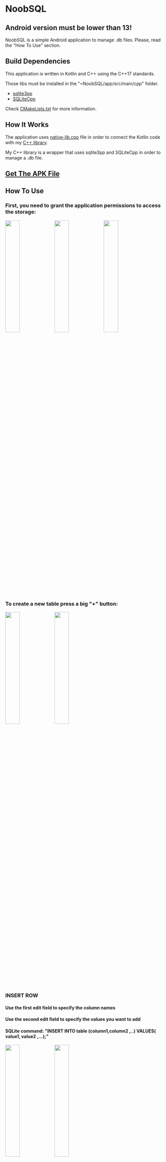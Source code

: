 # NoobSQL
## Android version must be lower than 13!
NoobSQL is a simple Android application to manage .db files.
Please, read the "How To Use" section.

## Build Dependencies
This application is written in Kotlin and C++ using the C++17 standards.

Those libs must be installed in the "~NoobSQL/app/src/main/cpp" folder.
* [sqlite3pp](https://github.com/iwongu/sqlite3pp/tree/master)
* [SQLiteCpp](https://github.com/SRombauts/SQLiteCpp)

Check [CMakeLists.txt](https://github.com/DangeL187/NoobSQL/blob/main/app/src/main/cpp/CMakeLists.txt) for more information.

## How It Works
The application uses [native-lib.cpp](https://github.com/DangeL187/NoobSQL/blob/main/app/src/main/cpp/native-lib.cpp) file in order to connect the Kotlin code with my [C++ library](https://github.com/DangeL187/NoobSQL/blob/main/app/src/main/cpp/include/Database/Database.hpp).

My C++ library is a wrapper that uses sqlite3pp and SQLiteCpp in order to manage a .db file.

## [Get The APK File](https://github.com/DangeL187/NoobSQL/tree/main/APK_FILE)

## How To Use

### First, you need to grant the application permissions to access the storage:
<img src="https://github.com/DangeL187/NoobSQL/blob/main/img/allow1.png" width="30%">	<img src="https://github.com/DangeL187/NoobSQL/blob/main/img/allow2.png" width="30%">	<img src="https://github.com/DangeL187/NoobSQL/blob/main/img/allow3.png" width="30%">

### To create a new table press a big "+" button:
<img src="https://github.com/DangeL187/NoobSQL/blob/main/img/start.png" width="30%">	<img src="https://github.com/DangeL187/NoobSQL/blob/main/img/created.png" width="30%">

### INSERT ROW
#### Use the first edit field to specify the column names
#### Use the second edit field to specify the values you want to add
#### SQLite command: "INSERT INTO table (column1,column2 ,..) VALUES( value1,	value2 ,...);"
<img src="https://github.com/DangeL187/NoobSQL/blob/main/img/insert1.png" width="30%">	<img src="https://github.com/DangeL187/NoobSQL/blob/main/img/insert2.png" width="30%">

#### It is not necessary to specify the first column's name:
<img src="https://github.com/DangeL187/NoobSQL/blob/main/img/insert3.png" width="30%">	<img src="https://github.com/DangeL187/NoobSQL/blob/main/img/insert4.png" width="30%">

### ADD COLUMN
#### Use the edit field to specify a new column's name
#### SQLite command: "ALTER TABLE table_name ADD COLUMN column_name;"
<img src="https://github.com/DangeL187/NoobSQL/blob/main/img/add1.png" width="30%">	<img src="https://github.com/DangeL187/NoobSQL/blob/main/img/add2.png" width="30%">

### UPDATE
#### Modifies values that satisfy the condition
#### Use the first edit field to specify the column names
#### Use the second edit field to specify the values you want to update(edit)
#### Use the third edit field to specify the column's name
#### Use the fourth edit field to specify the value you are looking for
#### SQLite command: "UPDATE table SET column_1 = new_value_1, column_2 = new_value_2 WHERE column_name='value';"
<img src="https://github.com/DangeL187/NoobSQL/blob/main/img/update1.png" width="30%">	<img src="https://github.com/DangeL187/NoobSQL/blob/main/img/update2.png" width="30%">

### SELECT
#### Selects values that satisfy the condition
#### Use the first edit field to specify the column's name
#### Use the second edit field to specify the value
#### SQLite command: "SELECT * FROM table WHERE column='value';"
<img src="https://github.com/DangeL187/NoobSQL/blob/main/img/select1.png" width="30%">	<img src="https://github.com/DangeL187/NoobSQL/blob/main/img/select2.png" width="30%">

#### If you do not fill in the edit fields, all rows will be selected
#### SQLite command: "SELECT * FROM table;"
<img src="https://github.com/DangeL187/NoobSQL/blob/main/img/select3.png" width="30%">	<img src="https://github.com/DangeL187/NoobSQL/blob/main/img/select4.png" width="30%">

### RENAME COLUMN
#### Use the first edit field to specify the old column's name
#### Use the second edit field to specify a new column's name
#### SQLite command: "ALTER TABLE table_name RENAME COLUMN current_name TO new_name;"
<img src="https://github.com/DangeL187/NoobSQL/blob/main/img/rename1.png" width="30%">	<img src="https://github.com/DangeL187/NoobSQL/blob/main/img/rename2.png" width="30%">

### DELETE ROW
#### Deletes row that satisfies the condition
#### Use the first edit field to specify the column's name
#### Use the second edit field to specify the value
#### SQLite command: "DELETE FROM table WHERE column='value';"
<img src="https://github.com/DangeL187/NoobSQL/blob/main/img/deleteRow1.png" width="30%">	<img src="https://github.com/DangeL187/NoobSQL/blob/main/img/deleteRow2.png" width="30%">

### DELETE COLUMN
#### Use the edit field to specify the column's name to delete
#### SQLite command: "ALTER TABLE table DROP COLUMN column_name;"
<img src="https://github.com/DangeL187/NoobSQL/blob/main/img/deleteCol1.png" width="30%">	<img src="https://github.com/DangeL187/NoobSQL/blob/main/img/deleteCol2.png" width="30%">

### TABLES
#### Use arrows to change current table
#### Click small pink button in the upper right corner to delete current table
<img src="https://github.com/DangeL187/NoobSQL/blob/main/img/drop2.png" width="30%">
